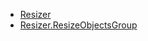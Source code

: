 * [Resizer](xref:Melanchall.DryWetMidi.Tools.Resizer)
* [Resizer.ResizeObjectsGroup](xref:Melanchall.DryWetMidi.Tools.Resizer.ResizeObjectsGroup*)